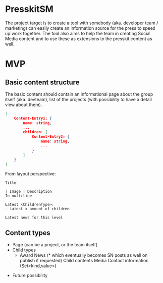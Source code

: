 # PresskitSM

The project target is to create a tool with somebody (aka. developer team / marketing)
can easily create an information source for the press to speed up work together.
The tool also aims to help the team in creating Social Media content and to use these
as extensions to the presskit content as well.

# MVP

## Basic content structure

The basic content should contain an informational page about the group itself (aka. devteam),
list of the projects (with possibility to have a detail view about them).

```json
[
    Content-Entry1: {
        name: string,
        ...
        children: [
            Content-Entry2: {
                name: string,
                ...
            }
        ]
    }
]
```

From layout perspective:

    Title

    | Image | Description
    In multiline

    Latest <ChildrenType>:
    - Latest x amount of children

    Latest news for this level

## Content types

- Page (can be a project, or the team itself)
- Child types
  - Award
    News (\* which eventually becomes SN posts as well on publish if requested)
    Child contents
    Media
    Contact information (Set<kind,value>)

* Future possibility

